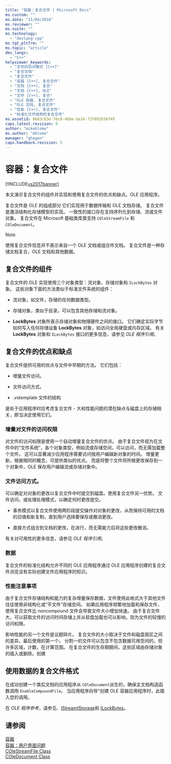 ```yaml
---
title: "容器：复合文件 | Microsoft Docs"
ms.custom: ""
ms.date: "11/04/2016"
ms.reviewer: ""
ms.suite: ""
ms.technology: 
  - "devlang-cpp"
ms.tgt_pltfrm: ""
ms.topic: "article"
dev_langs: 
  - "C++"
helpviewer_keywords: 
  - "文件的访问模式 [C++]"
  - "复合文档"
  - "复合文件"
  - "容器 [C++], 复合文件"
  - "文档 [C++], 复合"
  - "文档 [C++], OLE"
  - "文件 [C++], 复合"
  - "OLE 容器, 复合文件"
  - "OLE 文档, 复合文件"
  - "性能 [C++], 复合文件"
  - "标准化文件结构的复合文件"
ms.assetid: 8b83cb3e-76c8-4bbe-ba16-737092b36f49
caps.latest.revision: 9
author: "mikeblome"
ms.author: "mblome"
manager: "ghogen"
caps.handback.revision: 5
---
```

# 容器：复合文件
[!INCLUDE[vs2017banner](../assembler/inline/includes/vs2017banner.md)]

本文演示复合文件的组件并实现和使用复合文件的优点和缺点。OLE 应用程序。  
  
 复合文件是 OLE 的组成部分  它们实现用于数据传输和 OLE 文档存储。  复合文件是激活结构化存储模型的实现。  一致性的接口存在支持序列化到存储、流或文件对象。  复合文件在 Microsoft 基础类库类支持 `COleStreamFile` 和 `COleDocument`。  
  
> [!NOTE]
>  使用复合文件信息并不表示来自一个 OLE 文档或组合件文档。  复合文件是一种存储文档复合，OLE 文档和其他数据。  
  
##  <a name="_core_components_of_a_compound_file"></a> 复合文件的组件  
 复合文件的 OLE 实现使用三个对象类型：流对象、存储对象和 `ILockBytes` 对象。  这些对象下面的方法类似于标准文件系统的组件：  
  
-   流对象，如文件，存储的任何数据类型。  
  
-   存储对象，类似于目录，可以包含其他存储和流对象。  
  
-   **LockBytes** 对象所表示存储对象和物理硬件之间的接口。  它们确定实际字节如何写入任何存储设备 **LockBytes** 对象，如访问全局硬盘或内存区域。  有关 **LockBytes** 对象和 `ILockBytes` 接口的更多信息，请参见 *OLE 程序引用*。  
  
##  <a name="_core_advantages_and_disadvantages_of_compound_files"></a> 复合文件的优点和缺点  
 复合文件提供可用的优点与文件中早期的方法。  它们包括：  
  
-   增量文件访问。  
  
-   文件访问方式。  
  
-   .vstemplate 文件的结构  
  
 是处于应用程序时应考虑复合文件 \- 大和性能问题的潜在缺点与磁盘上的存储相关，即当决定使用它们。  
  
###  <a name="_core_incremental_access_to_files"></a> 增量对文件的访问权限  
 对文件的访问权限是使用一个自动增量复合文件的优点。  由于复合文件视为在文件中的“文件系统”，各个对象类型，例如流或存储空间，可以访问，而无需加载整个文件。  这可以显著减少应用程序需要访问按用户编辑新对象的时间。  增量更新，根据相同的概念，可提供类似的优点。  而是将整个文件将所做更改保存到一个对象中，OLE 保存用户编辑流或存储对象中。  
  
###  <a name="_core_file_access_modes"></a> 文件访问方式。  
 可以确定对对象的更改以复合文件中时提交到磁盘。使用复合文件另一优势。  文件访问，或处理处理模式，以确定何时更改提交。  
  
-   事务模式以复合文件使用两阶段提交操作对对象的更改，从而保持可用的文档的旧值和新复制，直到用户选择要保存或撤消更改。  
  
-   直接方式组合到文档的更改，在进行，而无需能力后将这些更改撤消。  
  
 有关对可用性的更多信息，请参见 *OLE 程序引用*。  
  
###  <a name="_core_standardization"></a> 数据  
 复合文件的标准化结构允许不同的 OLE 应用程序通过 OLE 应用程序创建的复合文件浏览没有实际创建文件应用程序的知识。  
  
###  <a name="_core_size_and_performance_considerations"></a> 性能注意事项  
 由于复合文件存储结构和能力的复杂增量保存数据，文件使用此格式大于其他文件往往使用非结构化或“平文件”存储空间。  如果应用程序频繁地加载和保存文件，使用复合文件比 noncompound 文件会导致文件大小增加快速。  由于复合文件大，可以获取文件的访问时间存储上并从软盘加载也可以影响，则为文件的较慢的访问权限。  
  
 影响性能的另一个文件是议题碎片。  复合文件的大小取决于文件和磁盘扇区之间的差异。最后使用的第一个。  分割一的文件可以包含不包含数据可用空间的，但许多区域，计数，在计算范围。  在复合文件的生存期期间，这些区域由存储对象的插入或删除。创建  
  
##  <a name="_core_using_compound_files_format_for_your_data"></a> 使用数据的复合文件格式  
 在成功创建一个类后文档的应用程序从 `COleDocument`派生的，确保主文档构造函数调用 `EnableCompoundFile`。  当应用程序向导"创建 OLE 容器应用程序时，此插入您的调用。  
  
 在 *OLE 程序参考*，请参见、[IStream](http://msdn.microsoft.com/library/windows/desktop/aa380034)[IStorage](http://msdn.microsoft.com/library/windows/desktop/aa380015)和 [ILockBytes](http://msdn.microsoft.com/library/windows/desktop/aa379238)。  
  
## 请参阅  
 [容器](../mfc/containers.md)   
 [容器：用户界面问题](../mfc/containers-user-interface-issues.md)   
 [COleStreamFile Class](../mfc/reference/colestreamfile-class.md)   
 [COleDocument Class](../mfc/reference/coledocument-class.md)